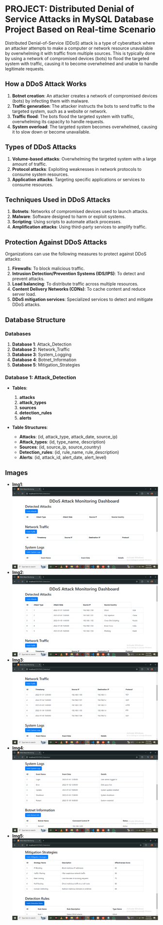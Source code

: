 # PROJECT: Distributed Denial of Service Attacks in MySQL Database Project Based on Real-time Scenario

Distributed Denial-of-Service (DDoS) attack is a type of cyberattack where an attacker attempts to make a computer or network resource unavailable by overwhelming it with traffic from multiple sources. This is typically done by using a network of compromised devices (bots) to flood the targeted system with traffic, causing it to become overwhelmed and unable to handle legitimate requests.

## How a DDoS Attack Works

1. **Botnet creation**: An attacker creates a network of compromised devices (bots) by infecting them with malware.
2. **Traffic generation**: The attacker instructs the bots to send traffic to the targeted system, such as a website or network.
3. **Traffic flood**: The bots flood the targeted system with traffic, overwhelming its capacity to handle requests.
4. **System overload**: The targeted system becomes overwhelmed, causing it to slow down or become unavailable.

## Types of DDoS Attacks

1. **Volume-based attacks**: Overwhelming the targeted system with a large amount of traffic.
2. **Protocol attacks**: Exploiting weaknesses in network protocols to consume system resources.
3. **Application attacks**: Targeting specific applications or services to consume resources.

## Techniques Used in DDoS Attacks

1. **Botnets**: Networks of compromised devices used to launch attacks.
2. **Malware**: Software designed to harm or exploit systems.
3. **Scripting**: Using scripts to automate attack processes.
4. **Amplification attacks**: Using third-party services to amplify traffic.

## Protection Against DDoS Attacks

Organizations can use the following measures to protect against DDoS attacks:

1. **Firewalls**: To block malicious traffic.
2. **Intrusion Detection/Prevention Systems (IDS/IPS)**: To detect and prevent attacks.
3. **Load balancing**: To distribute traffic across multiple resources.
4. **Content Delivery Networks (CDNs)**: To cache content and reduce server load.
5. **DDoS mitigation services**: Specialized services to detect and mitigate DDoS attacks.

## Database Structure

### Databases

1. **Database 1**: Attack_Detection
2. **Database 2**: Network_Traffic
3. **Database 3**: System_Logging
4. **Database 4**: Botnet_Information
5. **Database 5**: Mitigation_Strategies

### Database 1: Attack_Detection

- **Tables**:
  1. **attacks**
  2. **attack_types**
  3. **sources**
  4. **detection_rules**
  5. **alerts**

- **Table Structures**:
  - **Attacks**: (id, attack_type, attack_date, source_ip)
  - **Attack_types**: (id, type_name, description)
  - **Sources**: (id, source_ip, source_country)
  - **Detection_rules**: (id, rule_name, rule_description)
  - **Alerts**: (id, attack_id, alert_date, alert_level)

## Images

- **Img1**: ![Image 1](ss/Img1.png)
- **Img2**: ![Image 2](ss/Img2.png)
- **Img3**: ![Image 3](ss/Img3.png)
- **Img4**: ![Image 4](ss/Img4.png)
- **Img5**: ![Image 5](ss/Img5.png)

